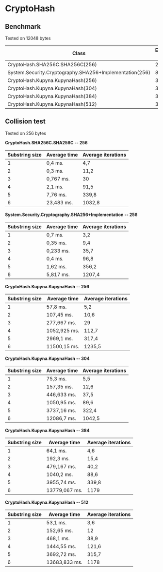 # CryptoHash

## Benchmark

Tested on 12048  bytes

Class | Execution time
--- | ---
CryptoHash.SHA256C.SHA256C(256) | 2 ms.
System.Security.Cryptography.SHA256+Implementation(256) | 8 ms.
CryptoHash.Kupyna.KupynaHash(256) | 371 ms.
CryptoHash.Kupyna.KupynaHash(304) | 321 ms.
CryptoHash.Kupyna.KupynaHash(384) | 334 ms.
CryptoHash.Kupyna.KupynaHash(512) | 325 ms.

## Collision test

Tested on 256 bytes 

**CryptoHash.SHA256C.SHA256C -- 256**

Substring size | Average time | Average iterations
---|---|---
1  |  0,4 ms.  |  4,7
2  |  0,3 ms.  |  11,2
3  |  0,767 ms.  |  30
4  |  2,1 ms.  |  91,5
5  |  7,76 ms.  |  339,8
6  |  23,483 ms.  |  1032,8

**System.Security.Cryptography.SHA256+Implementation -- 256**

Substring size | Average time | Average iterations
---|---|---
1  |  0,7 ms.  |  3,2
2  |  0,35 ms.  |  9,4
3  |  0,233 ms.  |  35,7
4  |  0,4 ms.  |  96,8
5  |  1,62 ms.  |  356,2
6  |  5,817 ms.  |  1207,4

**CryptoHash.Kupyna.KupynaHash -- 256**

Substring size | Average time | Average iterations
---|---|---
1  |  57,8 ms.  |  5,2
2  |  107,45 ms.  |  10,6
3  |  277,667 ms.  |  29
4  |  1052,925 ms.  |  112,7
5  |  2969,1 ms.  |  317,4
6  |  11500,15 ms.  |  1235,5

**CryptoHash.Kupyna.KupynaHash -- 304**

Substring size | Average time | Average iterations
---|---|---
1  |  75,3 ms.  |  5,5
2  |  157,35 ms.  |  12,6
3  |  446,633 ms.  |  37,5
4  |  1050,95 ms.  |  89,6
5  |  3737,16 ms.  |  322,4
6  |  12086,7 ms.  |  1042,5

**CryptoHash.Kupyna.KupynaHash -- 384**

Substring size | Average time | Average iterations
---|---|---
1  |  64,1 ms.  |  4,6
2  |  192,3 ms.  |  15,4
3  |  479,167 ms.  |  40,2
4  |  1040,2 ms.  |  88,6
5  |  3955,74 ms.  |  339,8
6  |  13779,067 ms.  |  1179

**CryptoHash.Kupyna.KupynaHash -- 512**

Substring size | Average time | Average iterations
---|---|---
1  |  53,1 ms.  |  3,6
2  |  152,65 ms.  |  12
3  |  468,1 ms.  |  38,9
4  |  1444,55 ms.  |  121,6
5  |  3692,72 ms.  |  315,7
6  |  13683,833 ms.  |  1178
